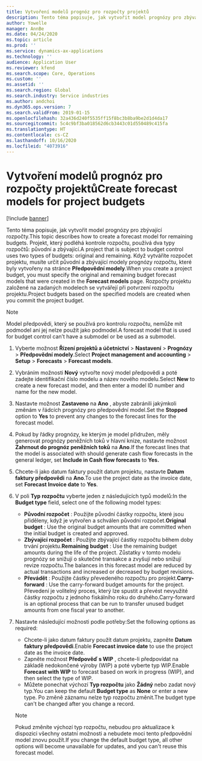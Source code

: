 ```yaml
---
title: Vytvoření modelů prognóz pro rozpočty projektů
description: Tento téma popisuje, jak vytvořit model prognózy pro zbývající rozpočty.
author: Yowelle
manager: AnnBe
ms.date: 04/24/2020
ms.topic: article
ms.prod: ''
ms.service: dynamics-ax-applications
ms.technology: ''
audience: Application User
ms.reviewer: kfend
ms.search.scope: Core, Operations
ms.custom: ''
ms.assetid: ''
ms.search.region: Global
ms.search.industry: Service industries
ms.author: andchoi
ms.dyn365.ops.version: 7
ms.search.validFrom: 2019-01-15
ms.openlocfilehash: 32a436d240f5535ff15f8bc3b8ba9be2d1d4da17
ms.sourcegitcommit: 5c4c9bf3ba018562d6cb3443c01d550489c415fa
ms.translationtype: HT
ms.contentlocale: cs-CZ
ms.lasthandoff: 10/16/2020
ms.locfileid: "4073916"
---
```

# <a name="create-forecast-models-for-project-budgets"></a><span data-ttu-id="559f0-103">Vytvoření modelů prognóz pro rozpočty projektů</span><span class="sxs-lookup"><span data-stu-id="559f0-103">Create forecast models for project budgets</span></span> 

[!include [banner](../includes/banner.md)]

<span data-ttu-id="559f0-104">Tento téma popisuje, jak vytvořit model prognózy pro zbývající rozpočty.</span><span class="sxs-lookup"><span data-stu-id="559f0-104">This topic describes how to create a forecast model for remaining budgets.</span></span> <span data-ttu-id="559f0-105">Projekt, který podléhá kontrole rozpočtu, používá dva typy rozpočtů: původní a zbývající.</span><span class="sxs-lookup"><span data-stu-id="559f0-105">A project that is subject to budget control uses two types of budgets: original and remaining.</span></span> <span data-ttu-id="559f0-106">Když vytváříte rozpočet projektu, musíte určit původní a zbývající modely prognózy rozpočtu, které byly vytvořeny na stránce **Předpovědní modely**.</span><span class="sxs-lookup"><span data-stu-id="559f0-106">When you create a project budget, you must specify the original and remaining budget forecast models that were created in the **Forecast models** page.</span></span> <span data-ttu-id="559f0-107">Rozpočty projektu založené na zadaných modelech se vytvářejí při potvrzení rozpočtu projektu.</span><span class="sxs-lookup"><span data-stu-id="559f0-107">Project budgets based on the specified models are created when you commit the project budget.</span></span>

> [!NOTE]
> <span data-ttu-id="559f0-108">Model předpovědi, který se používá pro kontrolu rozpočtu, nemůže mít podmodel ani jej nelze použít jako podmodel.</span><span class="sxs-lookup"><span data-stu-id="559f0-108">A forecast model that is used for budget control can’t have a submodel or be used as a submodel.</span></span>

1. <span data-ttu-id="559f0-109">Vyberte možnost **Řízení projektů a účetnictví** > **Nastavení** > **Prognózy**  > **Předpovědní modely**.</span><span class="sxs-lookup"><span data-stu-id="559f0-109">Select **Project management and accounting** > **Setup** > **Forecasts**  > **Forecast models**.</span></span>
2. <span data-ttu-id="559f0-110">Vybráním možnosti **Nový** vytvořte nový model předpovědi a poté zadejte identifikační číslo modelu a název nového modelu.</span><span class="sxs-lookup"><span data-stu-id="559f0-110">Select **New** to create a new forecast model, and then enter a model ID number and name for the new model.</span></span> 
3. <span data-ttu-id="559f0-111">Nastavte možnost **Zastaveno** na **Ano** , abyste zabránili jakýmkoli změnám v řádcích prognózy pro předpovědní model.</span><span class="sxs-lookup"><span data-stu-id="559f0-111">Set the **Stopped** option to **Yes** to prevent any changes to the forecast lines for the forecast model.</span></span> 
4. <span data-ttu-id="559f0-112">Pokud by řádky prognózy, ke kterým je model přidružen, měly generovat prognózy peněžních toků v hlavní knize, nastavte možnost **Zahrnout do prognóz peněžních toků** na **Ano**.</span><span class="sxs-lookup"><span data-stu-id="559f0-112">If the forecast lines that the model is associated with should generate cash flow forecasts in the general ledger, set **Include in Cash flow forecasts** to **Yes.**</span></span> 
5. <span data-ttu-id="559f0-113">Chcete-li jako datum faktury použít datum projektu, nastavte **Datum faktury předpovědi** na **Ano**.</span><span class="sxs-lookup"><span data-stu-id="559f0-113">To use the project date as the invoice date, set **Forecast Invoice date** to **Yes**.</span></span> 
6. <span data-ttu-id="559f0-114">V poli **Typ rozpočtu** vyberte jeden z následujících typů modelů:</span><span class="sxs-lookup"><span data-stu-id="559f0-114">In the **Budget type** field, select one of the following model types:</span></span>

   - <span data-ttu-id="559f0-115">**Původní rozpočet** : Použijte původní částky rozpočtu, které jsou přiděleny, když je vytvořen a schválen původní rozpočet.</span><span class="sxs-lookup"><span data-stu-id="559f0-115">**Original budget** : Use the original budget amounts that are committed when the initial budget is created and approved.</span></span>
   - <span data-ttu-id="559f0-116">**Zbývající rozpočet** : Použijte zbývající částky rozpočtu během doby trvání projektu.</span><span class="sxs-lookup"><span data-stu-id="559f0-116">**Remaining budget** : Use the remaining budget amounts during the life of the project.</span></span> <span data-ttu-id="559f0-117">Zůstatky v tomto modelu prognózy se snižují o skutečné transakce a zvyšují nebo snižují revize rozpočtu.</span><span class="sxs-lookup"><span data-stu-id="559f0-117">The balances in this forecast model are reduced by actual transactions and increased or decreased by budget revisions.</span></span>
   - <span data-ttu-id="559f0-118">**Převádět** : Použijte částky převedeného rozpočtu pro projekt.</span><span class="sxs-lookup"><span data-stu-id="559f0-118">**Carry-forward** : Use the carry-forward budget amounts for the project.</span></span> <span data-ttu-id="559f0-119">Převedení je volitelný proces, který lze spustit a převést nevyužité částky rozpočtu z jednoho fiskálního roku do druhého.</span><span class="sxs-lookup"><span data-stu-id="559f0-119">Carry-forward is an optional process that can be run to transfer unused budget amounts from one fiscal year to another.</span></span>

7. <span data-ttu-id="559f0-120">Nastavte následující možnosti podle potřeby:</span><span class="sxs-lookup"><span data-stu-id="559f0-120">Set the following options as required:</span></span>

   - <span data-ttu-id="559f0-121">Chcete-li jako datum faktury použít datum projektu, zapněte **Datum faktury předpovědi**.</span><span class="sxs-lookup"><span data-stu-id="559f0-121">Enable **Forecast invoice date** to use the project date as the invoice date.</span></span>
   - <span data-ttu-id="559f0-122">Zapněte možnost **Předpověď s WIP** , chcete-li předpovídat na základě nedokončené výroby (WIP) a poté vyberte typ WIP.</span><span class="sxs-lookup"><span data-stu-id="559f0-122">Enable **Forecast with WIP** to forecast based on work in progress (WIP), and then select the type of WIP.</span></span> 
   - <span data-ttu-id="559f0-123">Můžete ponechat výchozí **Typ rozpočtu** jako **Žádný** nebo zadat nový typ.</span><span class="sxs-lookup"><span data-stu-id="559f0-123">You can keep the default **Budget type** as **None** or enter a new type.</span></span> <span data-ttu-id="559f0-124">Po změně záznamu nelze typ rozpočtu změnit.</span><span class="sxs-lookup"><span data-stu-id="559f0-124">The budget type can't be changed after you change a record.</span></span>     
    > [!NOTE]
    > <span data-ttu-id="559f0-125">Pokud změníte výchozí typ rozpočtu, nebudou pro aktualizace k dispozici všechny ostatní možnosti a nebudete moci tento předpovědní model znovu použít.</span><span class="sxs-lookup"><span data-stu-id="559f0-125">If you change the default budget type, all other options will become unavailable for updates, and you can't reuse this forecast model.</span></span> 
   


 

